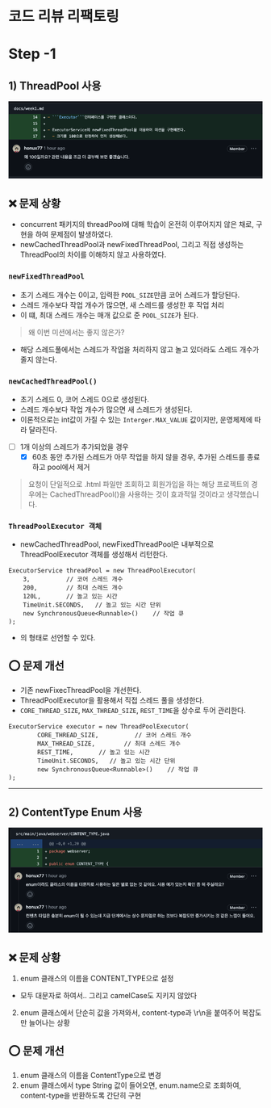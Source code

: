 코드 리뷰 리팩토링
===

# Step -1

## 1) ThreadPool 사용
![img.png](img.png)

## ❌ 문제 상황
- concurrent 패키지의 threadPool에 대해 학습이 온전히 이루어지지 않은 채로, 구현을 하여 문제점이 발생하였다.
- newCachedThreadPool과 newFixedThreadPool, 그리고 직접 생성하는 ThreadPool의 차이를 이해하지 않고 사용하였다.


### ```newFixedThreadPool```
- 초기 스레드 개수는 0이고, 입력한 ```POOL_SIZE```만큼 코어 스레드가 할당된다.
- 스레드 개수보다 작업 개수가 많으면, 새 스레드를 생성한 후 작업 처리
- 이 떄, 최대 스레드 개수는 매개 값으로 준 ```POOL_SIZE```가 된다.
> 왜 이번 미션에서는 좋지 않은가?
- 해당 스레드풀에서는 스레드가 작업을 처리하지 않고 놀고 있더라도 스레드 개수가 줄지 않는다.

### ```newCachedThreadPool()```
- 초기 스레드 0, 코어 스레드 0으로 생성된다.
- 스레드 개수보다 작업 개수가 많으면 새 스레드가 생성된다.
- 이론적으로는 int값이 가질 수 있는 ```Interger.MAX_VALUE``` 값이지만, 운영체제에 따라 달라진다.
- [ ] 1개 이상의 스레드가 추가되었을 경우
  - [x] 60초 동안 추가된 스레드가 아무 작업을 하지 않을 경우, 추가된 스레드를 종료하고 pool에서 제거
> 요청이 단일적으로 .html 파일만 조회하고 회원가입을 하는 해당 프로젝트의 경우에는
> CachedThreadPool()을 사용하는 것이 효과적일 것이라고 생각했습니다.

### ```ThreadPoolExecutor 객체```
- newCachedThreadPool, newFixedThreadPool은 내부적으로 ThreadPoolExecutor 객체를 생성해서 리턴한다.
```
ExecutorService threadPool = new ThreadPoolExecutor(
    3,          // 코어 스레드 개수
    200,        // 최대 스레드 개수
    120L,       // 놀고 있는 시간
    TimeUnit.SECONDS,   // 놀고 있는 시간 단위
    new SynchronousQueue<Runnable>()    // 작업 큐
);
```
- 의 형태로 선언할 수 있다.

## ⭕️ 문제 개선
- 기존 newFixecThreadPool을 개선한다.
- ThreadPoolExecutor을 활용해서 직접 스레드 풀을 생성한다.
- ```CORE_THREAD_SIZE```, ```MAX_THREAD_SIZE```, ```REST_TIME```을 상수로 두어 관리한다.
```
ExecutorService executor = new ThreadPoolExecutor(
        CORE_THREAD_SIZE,          // 코어 스레드 개수
        MAX_THREAD_SIZE,        // 최대 스레드 개수
        REST_TIME,       // 놀고 있는 시간
        TimeUnit.SECONDS,   // 놀고 있는 시간 단위
        new SynchronousQueue<Runnable>()    // 작업 큐
);
```

---

## 2) ContentType Enum 사용
![img_1.png](img_1.png)
## ❌ 문제 상황
1) enum 클래스의 이름을 CONTENT_TYPE으로 설정
- 모두 대문자로 하여서.. 그리고 camelCase도 지키지 않았다
2) enum 클래스에서 단순히 값을 가져와서, content-type과 \r\n을 붙여주어 복잡도만 늘어나는 상황


## ⭕ 문제 개선
1) enum 클래스의 이름을 ContentType으로 변경
2) enum 클래스에서 type String 값이 들어오면, enum.name으로 조회하여, content-type을 반환하도록 간단히 구현
️